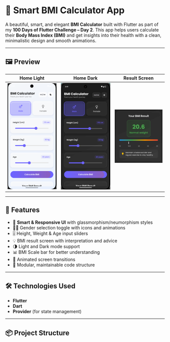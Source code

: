 # 💪 Smart BMI Calculator App

A beautiful, smart, and elegant **BMI Calculator** built with Flutter as part of my **100 Days of Flutter Challenge – Day 2**. This app helps users calculate their **Body Mass Index (BMI)** and get insights into their health with a clean, minimalistic design and smooth animations.

---

## 🖼️ Preview

| Home Light | Home Dark | Result Screen |
|-------------|----------|---------------|
| ![home](assets/images/light_ss.png) | ![input](assets/images/dark_ss.png) | ![result](assets/images/result_card.png) |

---

## 🚀 Features

- 📱 **Smart & Responsive UI** with glassmorphism/neumorphism styles
- 👨‍⚕️ Gender selection toggle with icons and animations
- 🎚️ Height, Weight & Age input sliders
- 💡 BMI result screen with interpretation and advice
- 🌗 Light and Dark mode support
- 📊 BMI Scale bar for better understanding
- 🔁 Animated screen transitions
- 🧩 Modular, maintainable code structure

---

## 🛠️ Technologies Used

- **Flutter**
- **Dart**
- **Provider** (for state management)

---

## 📦 Project Structure

